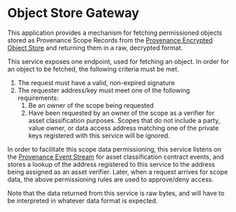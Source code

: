 # Object Store Gateway

This application provides a mechanism for fetching permissioned objects stored as Provenance Scope Records from the
[Provenance Encrypted Object Store](https://github.com/provenance-io/object-store) and returning them in a raw, decrypted
format.

This service exposes one endpoint, used for fetching an object. In order for an object to be fetched, the following criteria must be met.
1. The request must have a valid, non-expired signature
2. The requester address/key must meet one of the following requirements:
   1. Be an owner of the scope being requested
   2. Have been requested by an owner of the scope as a verifier for asset classification purposes. Scopes that do not
      include a party, value owner, or data access address matching one of the private keys registered with this service
      will be ignored.

In order to facilitate this scope data permissioning, this service listens on the [Provenance Event Stream](https://github.com/provenance-io/event-stream)
for asset classification contract events, and stores a lookup of the address registered to this service to the address
being assigned as an asset verifier. Later, when a request arrives for scope data, the above permissioning rules are
used to approve/deny access.

Note that the data returned from this service is raw bytes, and will have to be interpreted in whatever data format is
expected.
